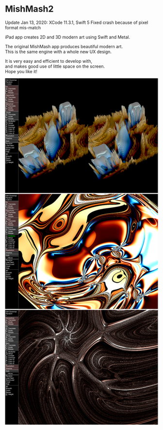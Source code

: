 # MishMash2

Update Jan 13, 2020:   XCode 11.3.1,  Swift 5
Fixed crash because of pixel format mis-match

iPad app creates 2D and 3D modern art using Swift and Metal.

The original MishMash app produces beautiful modern art.\
This is the same engine with a whole new UX design.

It is very easy and efficient to develop with, \
and makes good use of little space on the screen. \
Hope you like it!

![Screenshot](screenshot.png)
![Screenshot](screenshot2.png)
![Screenshot](screenshot3.png)

